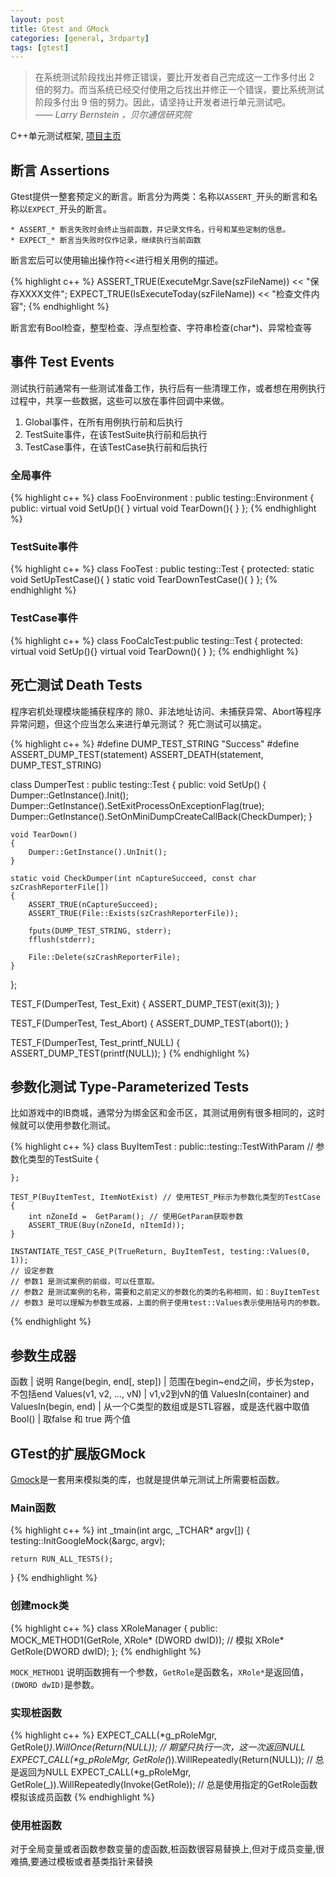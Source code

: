 ```yaml
---
layout: post
title: Gtest and GMock
categories: [general, 3rdparty]
tags: [gtest]
---
```


> 在系统测试阶段找出并修正错误，要比开发者自己完成这一工作多付出 2 倍的努力。而当系统已经交付使用之后找出并修正一个错误，要比系统测试阶段多付出 9 倍的努力。因此，请坚持让开发者进行单元测试吧。    
> *—— Larry Bernstein ，贝尔通信研究院*

C++单元测试框架, [项目主页](http://code.google.com/p/googletest/)

## 断言 Assertions ##

Gtest提供一整套预定义的断言。断言分为两类：名称以`ASSERT_`开头的断言和名称以`EXPECT_`开头的断言。

    * ASSERT_* 断言失败时会终止当前函数，并记录文件名，行号和某些定制的信息。
    * EXPECT_* 断言当失败时仅作记录，继续执行当前函数

断言宏后可以使用输出操作符<<进行相关用例的描述。
	
{% highlight c++ %}
ASSERT_TRUE(ExecuteMgr.Save(szFileName)) << "保存XXXX文件";
EXPECT_TRUE(IsExecuteToday(szFileName)) << "检查文件内容";
{% endhighlight %}

断言宏有Bool检查，整型检查、浮点型检查、字符串检查(char*)、异常检查等

## 事件 Test Events ##
测试执行前通常有一些测试准备工作，执行后有一些清理工作，或者想在用例执行过程中，共享一些数据，这些可以放在事件回调中来做。

1. Global事件，在所有用例执行前和后执行
1. TestSuite事件，在该TestSuite执行前和后执行
1. TestCase事件，在该TestCase执行前和后执行

### 全局事件 ###
	
{% highlight c++ %}
class FooEnvironment : public testing::Environment
{
public:
	virtual void SetUp(){ }
	virtual void TearDown(){ }
};
{% endhighlight %}

### TestSuite事件 ###
{% highlight c++ %}
class FooTest : public testing::Test 
{
protected:
	static void SetUpTestCase(){ }
	static void TearDownTestCase(){ }
};
{% endhighlight %}
		
### TestCase事件 ###

{% highlight c++ %}
class FooCalcTest:public testing::Test
{
protected:
	virtual void SetUp(){}
	virtual void TearDown(){ }
};
{% endhighlight %}
		
## 死亡测试 Death Tests ##
程序宕机处理模块能捕获程序的 除0、非法地址访问、未捕获异常、Abort等程序异常问题，但这个应当怎么来进行单元测试？
死亡测试可以搞定。

{% highlight c++ %}
#define DUMP_TEST_STRING "Success"
#define ASSERT_DUMP_TEST(statement) ASSERT_DEATH(statement, DUMP_TEST_STRING)

class DumperTest : public testing::Test
{
public:
	void SetUp() 
	{
		Dumper::GetInstance().Init();
		Dumper::GetInstance().SetExitProcessOnExceptionFlag(true);
		Dumper::GetInstance().SetOnMiniDumpCreateCallBack(CheckDumper);	
	}

	void TearDown() 
	{
		Dumper::GetInstance().UnInit();
	}	

	static void CheckDumper(int nCaptureSucceed, const char szCrashReporterFile[])
	{
		ASSERT_TRUE(nCaptureSucceed);
		ASSERT_TRUE(File::Exists(szCrashReporterFile));

		fputs(DUMP_TEST_STRING, stderr);
		fflush(stderr);

		File::Delete(szCrashReporterFile);
	}
};

TEST_F(DumperTest, Test_Exit)
{
	ASSERT_DUMP_TEST(exit(3));
}

TEST_F(DumperTest, Test_Abort)
{
	ASSERT_DUMP_TEST(abort());
}

TEST_F(DumperTest, Test_printf_NULL)
{
	ASSERT_DUMP_TEST(printf(NULL));
}
{% endhighlight %}

## 参数化测试 Type-Parameterized Tests ##

比如游戏中的IB商城，通常分为绑金区和金币区，其测试用例有很多相同的，这时候就可以使用参数化测试。
	
{% highlight c++ %}
    class BuyItemTest : public::testing::TestWithParam<int> // 参数化类型的TestSuite
    {
    
    };
    
    TEST_P(BuyItemTest, ItemNotExist) // 使用TEST_P标示为参数化类型的TestCase
    {
    	int nZoneId =  GetParam(); // 使用GetParam获取参数
    	ASSERT_TRUE(Buy(nZoneId, nItemId));
    }
    
    INSTANTIATE_TEST_CASE_P(TrueReturn, BuyItemTest, testing::Values(0, 1));
    // 设定参数
    // 参数1 是测试案例的前缀，可以任意取。 
    // 参数2 是测试案例的名称，需要和之前定义的参数化的类的名称相同，如：BuyItemTest 
    // 参数3 是可以理解为参数生成器，上面的例子使用test::Values表示使用括号内的参数。
{% endhighlight %}

## 参数生成器 ##

函数                                                	| 说明
Range(begin, end[, step])                           | 范围在begin~end之间，步长为step，不包括end
Values(v1, v2, ..., vN)                             | v1,v2到vN的值
ValuesIn(container) and ValuesIn(begin, end)        | 从一个C类型的数组或是STL容器，或是迭代器中取值
Bool()	                                            | 取false 和 true 两个值

## GTest的扩展版GMock ##
[Gmock](http://code.google.com/p/googlemock/)是一套用来模拟类的库，也就是提供单元测试上所需要桩函数。

### Main函数 ###

{% highlight c++ %}
int _tmain(int argc, _TCHAR* argv[])
{
    testing::InitGoogleMock(&argc, argv); 

    return RUN_ALL_TESTS(); 
}
{% endhighlight %}

### 创建mock类 ###

{% highlight c++ %}
class XRoleManager
{
public:
    MOCK_METHOD1(GetRole, XRole* (DWORD dwID)); // 模拟 XRole* GetRole(DWORD dwID);
};
{% endhighlight %}
        

`MOCK_METHOD1` 说明函数拥有一个参数，`GetRole`是函数名，`XRole*`是返回值，`(DWORD dwID)`是参数。

### 实现桩函数 ###

{% highlight c++ %}
EXPECT_CALL(*g_pRoleMgr, GetRole(_)).WillOnce(Return(NULL)); // 期望只执行一次，这一次返回NULL
EXPECT_CALL(*g_pRoleMgr, GetRole(_)).WillRepeatedly(Return(NULL)); // 总是返回为NULL
EXPECT_CALL(*g_pRoleMgr, GetRole(_)).WillRepeatedly(Invoke(GetRole)); // 总是使用指定的GetRole函数模拟该成员函数
{% endhighlight %}

### 使用桩函数 ###
对于全局变量或者函数参数变量的虚函数,桩函数很容易替换上,但对于成员变量,很难搞,要通过模板或者基类指针来替换

